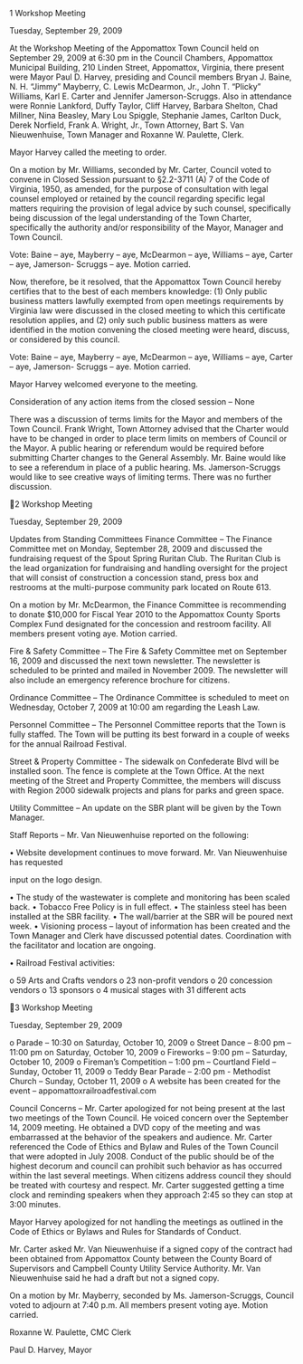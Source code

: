 1  Workshop Meeting

Tuesday, September 29, 2009

At the Workshop Meeting of the Appomattox Town Council held on September 29, 2009 at 6:30
pm in the Council Chambers, Appomattox Municipal Building, 210 Linden Street, Appomattox,
Virginia, there present were Mayor Paul D. Harvey, presiding and Council members Bryan J.
Baine, N. H. “Jimmy” Mayberry, C. Lewis McDearmon, Jr., John T. “Plicky” Williams, Karl E.
Carter and Jennifer Jamerson-Scruggs.  Also in attendance were Ronnie Lankford, Duffy Taylor,
Cliff Harvey, Barbara Shelton, Chad Millner, Nina Beasley, Mary Lou Spiggle, Stephanie James,
Carlton Duck, Derek Norfield, Frank A. Wright, Jr., Town Attorney, Bart S. Van Nieuwenhuise,
Town Manager and Roxanne W. Paulette, Clerk.

Mayor Harvey called the meeting to order.

On a motion by Mr. Williams, seconded by Mr. Carter, Council voted to convene in Closed
Session pursuant to §2.2-3711 (A) 7 of the Code of Virginia, 1950, as amended, for the purpose
of consultation with legal counsel employed or retained by the council regarding specific legal
matters requiring the provision of legal advice by such counsel, specifically being discussion of
the legal understanding of the Town Charter, specifically the authority and/or responsibility of
the Mayor, Manager and Town Council.

Vote:  Baine – aye, Mayberry – aye, McDearmon – aye, Williams – aye, Carter – aye, Jamerson-
Scruggs – aye.  Motion carried.

Now, therefore, be it resolved, that the Appomattox Town Council hereby certifies that to the
best of each members knowledge: (1) Only public business matters lawfully exempted from open
meetings requirements by Virginia law were discussed in the closed meeting to which this
certificate resolution applies, and (2) only such public business matters as were identified in the
motion convening the closed meeting were heard, discuss, or considered by this council.

Vote:  Baine – aye, Mayberry – aye, McDearmon – aye, Williams – aye, Carter – aye, Jamerson-
Scruggs – aye.  Motion carried.

Mayor Harvey welcomed everyone to the meeting.

Consideration of any action items from the closed session – None

There was a discussion of terms limits for the Mayor and members of the Town Council.  Frank
Wright, Town Attorney advised that the Charter would have to be changed in order to place term
limits on members of Council or the Mayor.  A public hearing or referendum would be required
before submitting Charter changes to the General Assembly.  Mr. Baine would like to see a
referendum in place of a public hearing.  Ms. Jamerson-Scruggs would like to see creative ways
of limiting terms.  There was no further discussion.

2  Workshop Meeting

Tuesday, September 29, 2009

Updates from Standing Committees
Finance Committee – The Finance Committee met on Monday, September 28, 2009 and
discussed the fundraising request of the Spout Spring Ruritan Club.  The Ruritan Club is the lead
organization for fundraising and handling oversight for the project that will consist of
construction a concession stand, press box and restrooms at the multi-purpose community park
located on Route 613.

On a motion by Mr. McDearmon, the Finance Committee is recommending to donate $10,000
for Fiscal Year 2010 to the Appomattox County Sports Complex Fund designated for the
concession and restroom facility.  All members present voting aye.  Motion carried.

Fire & Safety Committee – The Fire & Safety Committee met on September 16, 2009 and
discussed the next town newsletter.  The newsletter is scheduled to be printed and mailed in
November 2009.  The newsletter will also include an emergency reference brochure for citizens.

Ordinance Committee – The Ordinance Committee is scheduled to meet on Wednesday, October
7, 2009 at 10:00 am regarding the Leash Law.

Personnel Committee – The Personnel Committee reports that the Town is fully staffed.  The
Town will be putting its best forward in a couple of weeks for the annual Railroad Festival.

Street & Property Committee - The sidewalk on Confederate Blvd will be installed soon.  The
fence is complete at the Town Office.  At the next meeting of the Street and Property Committee,
the members will discuss with Region 2000 sidewalk projects and plans for parks and green
space.

Utility Committee – An update on the SBR plant will be given by the Town Manager.

Staff Reports –
Mr. Van Nieuwenhuise reported on the following:

•  Website development continues to move forward.  Mr. Van Nieuwenhuise has requested

input on the logo design.

•  The study of the wastewater is complete and monitoring has been scaled back.
•  Tobacco Free Policy is in full effect.
•  The stainless steel has been installed at the SBR facility.
•  The wall/barrier at the SBR will be poured next week.
•  Visioning process – layout of information has been created and the Town Manager and
Clerk have discussed potential dates.  Coordination with the facilitator and location are
ongoing.

•  Railroad Festival activities:

o  59 Arts and Crafts vendors
o  23 non-profit vendors
o  20 concession vendors
o  13 sponsors
o  4 musical stages with 31 different acts

3  Workshop Meeting

Tuesday, September 29, 2009

o  Parade – 10:30 on Saturday, October 10, 2009
o  Street Dance – 8:00 pm – 11:00 pm on Saturday, October 10, 2009
o  Fireworks – 9:00 pm – Saturday, October 10, 2009
o  Fireman’s Competition – 1:00 pm – Courtland Field – Sunday, October 11, 2009
o  Teddy Bear Parade – 2:00 pm - Methodist Church – Sunday, October 11, 2009
o  A website has been created for the event – appomattoxrailroadfestival.com

Council Concerns –
Mr. Carter apologized for not being present at the last two meetings of the Town Council.  He
voiced concern over the September 14, 2009 meeting.  He obtained a DVD copy of the meeting
and was embarrassed at the behavior of the speakers and audience.   Mr. Carter referenced the
Code of Ethics and Bylaw and Rules of the Town Council that were adopted in July 2008.
Conduct of the public should be of the highest decorum and council can prohibit such behavior
as has occurred within the last several meetings.  When citizens address council they should be
treated with courtesy and respect.  Mr. Carter suggested getting a time clock and reminding
speakers when they approach 2:45 so they can stop at 3:00 minutes.

Mayor Harvey apologized for not handling the meetings as outlined in the Code of Ethics or
Bylaws and Rules for Standards of Conduct.

Mr. Carter asked Mr. Van Nieuwenhuise if a signed copy of the contract had been obtained from
Appomattox County between the County Board of Supervisors and Campbell County Utility
Service Authority.  Mr. Van Nieuwenhuise said he had a draft but not a signed copy.

On a motion by Mr. Mayberry, seconded by Ms. Jamerson-Scruggs, Council voted to adjourn at
7:40 p.m.  All members present voting aye.  Motion carried.

Roxanne W. Paulette, CMC
Clerk

Paul D. Harvey,
Mayor

